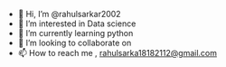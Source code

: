 - 👋 Hi, I’m @rahulsarkar2002
- 👀 I’m interested in Data science
- 🌱 I’m currently learning python
- 💞️ I’m looking to collaborate on 
- 📫 How to reach me , rahulsarka18182112@gmail.com

<!---
rahulsarkar2002/rahulsarkar2002 is a ✨ special ✨ repository because its `README.md` (this file) appears on your GitHub profile.
You can click the Preview link to take a look at your changes.
--->
